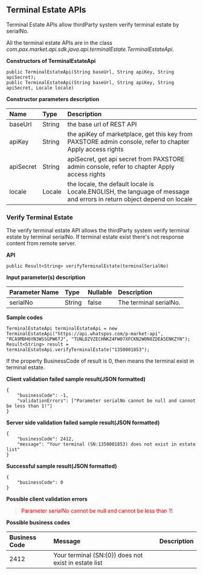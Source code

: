 ## Terminal Estate APIs

Terminal Estate APIs allow thirdParty system verify terminal estate by serialNo.

All the terminal estate APIs are in the class *com.pax.market.api.sdk.java.api.terminalEstate.TerminalEstateApi*.   

**Constructors of TerminalEstateApi**

```
public TerminalEstateApi(String baseUrl, String apiKey, String apiSecret);
public TerminalEstateApi(String baseUrl, String apiKey, String apiSecret, Locale locale)
```

**Constructor parameters description**

|Name|Type|Description|
|:----|:----|:----|
|baseUrl|String|the base url of REST API|
|apiKey|String|the apiKey of marketplace, get this key from PAXSTORE admin console, refer to chapter Apply access rights|
|apiSecret|String|apiSecret, get api secret from PAXSTORE admin console, refer to chapter Apply access rights|
|locale|Locale|the locale, the default locale is Locale.ENGLISH, the language of message and errors in return object depend on locale|


### Verify Terminal Estate  

The verify terminal estate API allows the thirdParty system verify terminal estate by terminal serialNo.
If terminal estate exist there's not response content from remote server.

**API**

```
public Result<String> verifyTerminalEstate(terminalSerialNo)
```


**Input parameter(s) description**

|Parameter Name|Type|Nullable|Description|
|:---|:---|:---|:---|
|serialNo|String|false|The terminal serialNo.|


**Sample codes**

```
TerminalEstateApi terminalEstateApi = new TerminalEstateApi("https://api.whatspos.com/p-market-api", "RCA9MDH6YN3WSSGPW6TJ", "TUNLDZVZECHNKZ4FW07XFCKN2W0N8ZDEA5ENKZYN");
Result<String> result = terminalEstateApi.verifyTerminalEstate("1350001853");
```

If the property BusinessCode of result is 0, then means the terminal exist in terminal estate.

**Client validation failed sample result(JSON formatted)**

```
{
	"businessCode": -1,
	"validationErrors": ["Parameter serialNo cannot be null and cannot be less than 1!"]
}
```

**Server side validation failed sample result(JSON formatted)**

```
{
	"businessCode": 2412,
	"message": "Your terminal (SN:1350001853) does not exist in estate list"
}
```

**Successful sample result(JSON formatted)**

```
{
	"businessCode": 0
}
```

**Possible client validation errors**

> <font color=red>Parameter serialNo cannot be null and cannot be less than 1!</font>  

**Possible business codes**

|Business Code|Message|Description|
|:---|:---|:---|
|2412|Your terminal (SN:{0}) does not exist in estate list|&nbsp;|
